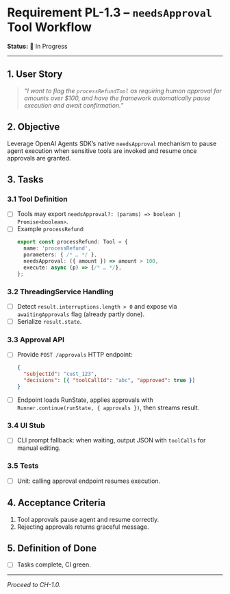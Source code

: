 # Requirement PL-1.3 – `needsApproval` Tool Workflow

**Status:** 🚧 In Progress

---

## 1. User Story

> *“I want to flag the `processRefundTool` as requiring human approval for amounts over $100, and have the framework automatically pause execution and await confirmation.”*

## 2. Objective

Leverage OpenAI Agents SDK’s native `needsApproval` mechanism to pause agent execution when sensitive tools are invoked and resume once approvals are granted.

## 3. Tasks

### 3.1 Tool Definition

- [ ] Tools may export `needsApproval?: (params) => boolean | Promise<boolean>`.
- [ ] Example `processRefund`:
  ```ts
  export const processRefund: Tool = {
    name: 'processRefund',
    parameters: { /* … */ },
    needsApproval: ({ amount }) => amount > 100,
    execute: async (p) => {/* … */},
  };
  ```

### 3.2 ThreadingService Handling

- [ ] Detect `result.interruptions.length > 0` and expose via `awaitingApprovals` flag (already partly done).
- [ ] Serialize `result.state`.

### 3.3 Approval API

- [ ] Provide `POST /approvals` HTTP endpoint:
  ```json
  {
    "subjectId": "cust_123",
    "decisions": [{ "toolCallId": "abc", "approved": true }]
  }
  ```
- [ ] Endpoint loads RunState, applies approvals with `Runner.continue(runState, { approvals })`, then streams result.

### 3.4 UI Stub

- [ ] CLI prompt fallback: when waiting, output JSON with `toolCalls` for manual editing.

### 3.5 Tests

- [ ] Unit: calling approval endpoint resumes execution.

## 4. Acceptance Criteria

1. Tool approvals pause agent and resume correctly.
2. Rejecting approvals returns graceful message.

## 5. Definition of Done

- [ ] Tasks complete, CI green.

---

*Proceed to CH-1.0.* 